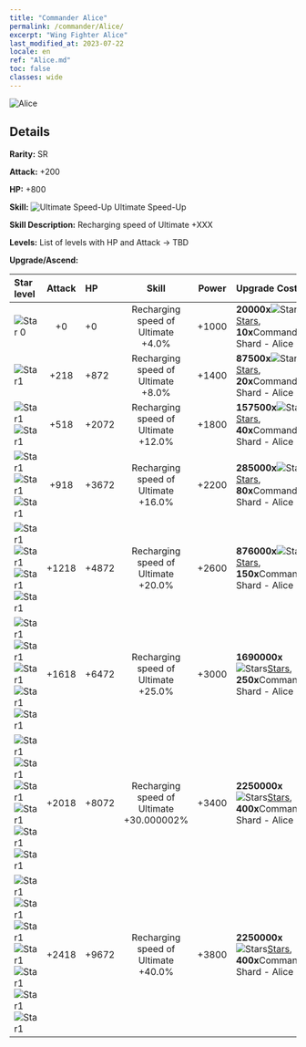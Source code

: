 ```yaml
---
title: "Commander Alice"
permalink: /commander/Alice/
excerpt: "Wing Fighter Alice"
last_modified_at: 2023-07-22
locale: en
ref: "Alice.md"
toc: false
classes: wide
---
```



 ![Alice](/images/commander/actor_debris_3.png)

## Details

 **Rarity:** SR 

 **Attack:** +200

 **HP:** +800

 **Skill:** ![Ultimate Speed-Up](/images/commander/actor_skill_01.png) Ultimate Speed-Up

 **Skill Description:**  Recharging speed of Ultimate +XXX

 **Levels:**  List of levels with HP and Attack -> TBD

 **Upgrade/Ascend:**  

  |  Star level | Attack | HP |  Skill | Power | Upgrade Costs |
  |:------|:----:|:------|:-------:|:---------:|:--------------|
  | ![Star 0](/images/s0.png)  | +0  | +0  | Recharging speed of Ultimate +4.0%  | +1000  | **20000x**![Stars](/images/item/Stars_p.png)[Stars](/item/Stars_2/), **10x**Commander Shard - Alice |
  | ![Star1](/images/s1.png)  | +218  | +872  | Recharging speed of Ultimate +8.0%  | +1400  | **87500x**![Stars](/images/item/Stars_p.png)[Stars](/item/Stars_2/), **20x**Commander Shard - Alice |
  | ![Star1](/images/s1.png)![Star1](/images/s1.png)  | +518  | +2072  | Recharging speed of Ultimate +12.0%  | +1800  | **157500x**![Stars](/images/item/Stars_p.png)[Stars](/item/Stars_2/), **40x**Commander Shard - Alice |
  | ![Star1](/images/s1.png)![Star1](/images/s1.png)![Star1](/images/s1.png)  | +918  | +3672  | Recharging speed of Ultimate +16.0%  | +2200  | **285000x**![Stars](/images/item/Stars_p.png)[Stars](/item/Stars_2/), **80x**Commander Shard - Alice |
  | ![Star1](/images/s1.png)![Star1](/images/s1.png)![Star1](/images/s1.png)![Star1](/images/s1.png)  | +1218  | +4872  | Recharging speed of Ultimate +20.0%  | +2600  | **876000x**![Stars](/images/item/Stars_p.png)[Stars](/item/Stars_2/), **150x**Commander Shard - Alice |
  | ![Star1](/images/s1.png)![Star1](/images/s1.png)![Star1](/images/s1.png)![Star1](/images/s1.png)![Star1](/images/s1.png)  | +1618  | +6472  | Recharging speed of Ultimate +25.0%  | +3000  | **1690000x**![Stars](/images/item/Stars_p.png)[Stars](/item/Stars_2/), **250x**Commander Shard - Alice |
  | ![Star1](/images/s1.png)![Star1](/images/s1.png)![Star1](/images/s1.png)![Star1](/images/s1.png)![Star1](/images/s1.png)![Star1](/images/s1.png)  | +2018  | +8072  | Recharging speed of Ultimate +30.000002%  | +3400  | **2250000x**![Stars](/images/item/Stars_p.png)[Stars](/item/Stars_2/), **400x**Commander Shard - Alice |
  | ![Star1](/images/s1.png)![Star1](/images/s1.png)![Star1](/images/s1.png)![Star1](/images/s1.png)![Star1](/images/s1.png)![Star1](/images/s1.png)![Star1](/images/s1.png)  | +2418  | +9672  | Recharging speed of Ultimate +40.0%  | +3800  | **2250000x**![Stars](/images/item/Stars_p.png)[Stars](/item/Stars_2/), **400x**Commander Shard - Alice |

